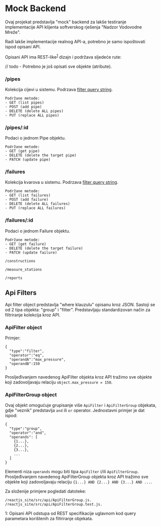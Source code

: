 # Mock Backend
Ovaj projekat predstavlja "mock" backend za lakše testiranje implementacije API klijenta softverskog rješenja 
"Nadzor Vodovodne Mreže".

Radi lakše implementacije realnog API-a, potrebno je samo ispoštovati ispod opisani API.

Opisani API ima REST-like<sup>[1](#footnote1)</sup> dizajn i podržava sljedeće rute:

// todo - Potrebno je još opisati sve objekte (atribute).

### /pipes
Kolekcija cijevi u sistemu. Podrzava <a href='#api-filters'>filter query string</a>.

```
Podržane metode:
- GET (list pipes)
- POST (add pipe)
- DELETE (delete ALL pipes)
- PUT (replace ALL pipes)
```


### /pipes/:id
Podaci o jednom Pipe objektu.

```
Podržane metode:
- GET (get pipe)
- DELETE (delete the target pipe)
- PATCH (update pipe)
```


### /failures
Kolekcija kvarova u sistemu. Podrzava <a href='#api-filters'>filter query string</a>.

```
Podržane metode:
- GET (list failures)
- POST (add failure)
- DELETE (delete ALL failures)
- PUT (replace ALL failures)
```


### /failures/:id
Podaci o jednom Failure objektu.

```
Podržane metode:
- GET (get failure)
- DELETE (delete the target failure)
- PATCH (update failure)
```


```
/constructions
```

```
/measure_stations
```

```
/reports
```

## Api Filters
Api filter object predstavlja "where klauzulu" opisanu kroz JSON. Sastoji se od 2 tipa objekta: "group" i "filter".
Predstavljaju standardizovan način za filtriranje kolekcija kroz API. 

### ApiFilter object
Primjer:
```
{
  "type":"filter",
  "operator":"eq",
  "operandA":"max_pressure",
  "operandB":150
}
```
Prosljeđivanjem navedenog ApiFilter objekta kroz API tražimo sve objekte koji zadovoljavaju relaciju 
`object.max_pressure = 150`.

### ApiFilterGroup object
Ovaj objekt omogućuje grupisanje više `ApiFilter` i `ApiFilterGroup` objekata, gdje "veznik" predstavlja `and` ili `or`
operator. Jednostavni primjer je dat ispod:
```
{
  "type":"group",
  "operator":"and",
  "operands": [
    {1...},
    {2...},
    {3...},
    ...
  ]
}
```
Elementi niza `operands` mogu biti tipa `ApiFilter` i/ili `ApiFilterGroup`. Prosljeđivanjem navedenog ApiFilterGroup 
objekta kroz API tražimo sve objekte koji zadovoljavaju relaciju
`{1...} AND {2...} AND {3...} AND ...`.

 Za složenije primjere pogledati datoteke:
```
/reactjs_site/src/api/ApiFilterGroup.js.
/reactjs_site/src/api/ApiFilterGroup.test.js.
```


<a name="footnote1">1</a>: Opisani API odstupa od REST specifikacije uglavnom kod query parametara korištenih za 
filtriranje objekata.